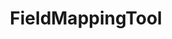 ---
optionsClassName: FieldMappingToolOptions
optionsClassFullName: MigrationTools.Tools.FieldMappingToolOptions
configurationSamples:
- name: defaults
  order: 2
  description: 
  code: There are no defaults! Check the sample for options!
  sampleFor: MigrationTools.Tools.FieldMappingToolOptions
- name: sample
  order: 1
  description: 
  code: There is no sample, but you can check the classic below for a general feel.
  sampleFor: MigrationTools.Tools.FieldMappingToolOptions
- name: classic
  order: 3
  description: 
  code: >-
    {
      "$type": "FieldMappingToolOptions",
      "Enabled": false,
      "FieldMaps": []
    }
  sampleFor: MigrationTools.Tools.FieldMappingToolOptions
description: Tool for applying field mapping transformations to work items during migration, supporting various field mapping strategies like direct mapping, regex transformations, and value lookups.
className: FieldMappingTool
typeName: Tools
architecture: 
options:
- parameterName: Enabled
  type: Boolean
  description: If set to `true` then the tool will run. Set to `false` and the processor will not run.
  defaultValue: missing XML code comments
- parameterName: FieldMaps
  type: List
  description: Gets or sets the list of field mapping configurations to apply.
  defaultValue: missing XML code comments
status: missing XML code comments
processingTarget: missing XML code comments
classFile: src/MigrationTools/Tools/FieldMappingTool.cs
optionsClassFile: src/MigrationTools/Tools/FieldMappingToolOptions.cs
notes:
  exists: false
  path: docs/Reference/Tools/FieldMappingTool-notes.md
  markdown: ''
topics:
- topic: notes
  path: docs/Reference/Tools/FieldMappingTool-notes.md
  exists: false
  markdown: ''
- topic: introduction
  path: docs/Reference/Tools/FieldMappingTool-introduction.md
  exists: false
  markdown: ''

redirectFrom:
- /Reference/Tools/FieldMappingToolOptions/
layout: reference
toc: true
permalink: /Reference/Tools/FieldMappingTool/
title: FieldMappingTool
categories:
- Tools
- 
topics:
- topic: notes
  path: docs/Reference/Tools/FieldMappingTool-notes.md
  exists: false
  markdown: ''
- topic: introduction
  path: docs/Reference/Tools/FieldMappingTool-introduction.md
  exists: false
  markdown: ''

---